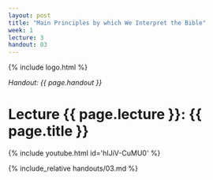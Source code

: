 ```yaml
---
layout: post
title: "Main Principles by which We Interpret the Bible"
week: 1
lecture: 3
handout: 03
---
```


{% include logo.html %}

*Handout: {{ page.handout }}*

# Lecture {{ page.lecture }}: {{ page.title }}

{% include youtube.html id='hIJiV-CuMU0' %}

{% include_relative handouts/03.md %}